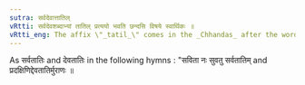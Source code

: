 ```yaml
---
sutra: सर्वदेवात्तातिल्
vRtti: सर्वदेवशब्दाभ्यां तातिल् प्रत्ययो भवति छन्दसि विषये स्वार्थिकः ॥
vRtti_eng: The affix \"_tatil_\" comes in the _Chhandas_ after the words \"_sarva_\" and \"_deva_\", without altering the meaning.
---
```

As सर्वतातिः and देवतातिः in the following hymns : "सविता नः सुवतु सर्वतातिम् and प्रदक्षिणिद्देवतातिर्मुराणः ॥
